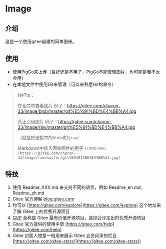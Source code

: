 # Image

## 介绍

这是一个使用gitee自建的简单图床。

## 使用

- 使用PigGo来上传（最好还是不用了，PigGo不能管理图片，也可能是我不太会用）
- 在本地文件中使用Git来管理（可以来熟悉Git的命令）

>》》》Tip：
>
>在仓库中查看图片 例子：https://gitee.com/charon-33/image/blob/master/git%E5%91%BD%E4%BB%A4.jpg
>
>真正引用图片 例子：https://gitee.com/charon-33/image/raw/master/git%E5%91%BD%E4%BB%A4.jpg
>
>（就是把链接中的`blob`改为`raw`）
>
>Markdown中插入网络图片的例子 `![网页引用](https://gitee.com/charon-33/image/raw/master/git%E5%91%BD%E4%BB%A4.jpg)`

## 特技

1.  使用 Readme\_XXX.md 来支持不同的语言，例如 Readme\_en.md, Readme\_zh.md
2.  Gitee 官方博客 [blog.gitee.com](https://blog.gitee.com)
3.  你可以 [https://gitee.com/explore](https://gitee.com/explore) 这个地址来了解 Gitee 上的优秀开源项目
4.  [GVP](https://gitee.com/gvp) 全称是 Gitee 最有价值开源项目，是综合评定出的优秀开源项目
5.  Gitee 官方提供的使用手册 [https://gitee.com/help](https://gitee.com/help)
6.  Gitee 封面人物是一档用来展示 Gitee 会员风采的栏目 [https://gitee.com/gitee-stars/](https://gitee.com/gitee-stars/)
